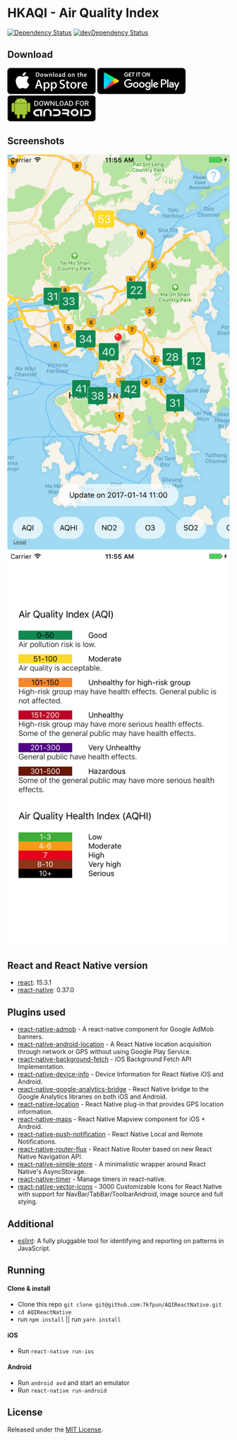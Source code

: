 # HKAQI - Air Quality Index

[![Dependency Status](https://david-dm.org/7kfpun/AQIReactNative.svg)](https://david-dm.org/7kfpun/AQIReactNative) [![devDependency Status](https://david-dm.org/7kfpun/AQIReactNative/dev-status.svg)](https://david-dm.org/7kfpun/AQIReactNative?type=dev)

## Download

[![App Store Button](assets/app-store.png "App Store Button")](https://itunes.apple.com/us/app/hong-kong-air-quality-we-made/id1195271547?ls=1&mt=8)
[![Play Store Button](assets/google-play.png "Google Play Button")](https://play.google.com/store/apps/details?id=com.kfpun.aqi)
[![Apk Download Button](assets/apk-download.png "Apk Download Button")](https://github.com/7kfpun/AQIReactNative/releases/download/v1.0.0/app-release.apk)

## Screenshots

![Screenshot 0](assets/screenshot0.jpg "iOS Screenshot")
![Screenshot 1](assets/screenshot1.jpg "iOS Screenshot")

## React and React Native version

* [react](https://github.com/facebook/react): 15.3.1
* [react-native](https://github.com/facebook/react-native): 0.37.0

## Plugins used

* [react-native-admob](https://github.com/sbugert/react-native-admob) - A react-native component for Google AdMob banners.
* [react-native-android-location](https://github.com/syarul/react-native-android-location) - A React Native location acquisition through network or GPS without using Google Play Service.
* [react-native-background-fetch](https://github.com/transistorsoft/react-native-background-fetch) - iOS Background Fetch API Implementation.
* [react-native-device-info](https://github.com/rebeccahughes/react-native-device-info) - Device Information for React Native iOS and Android.
* [react-native-google-analytics-bridge](https://github.com/idehub/react-native-google-analytics-bridge) - React Native bridge to the Google Analytics libraries on both iOS and Android.
* [react-native-location](https://github.com/timfpark/react-native-location) - React Native plug-in that provides GPS location information.
* [react-native-maps](https://github.com/airbnb/react-native-maps) - React Native Mapview component for iOS + Android.
* [react-native-push-notification](https://github.com/zo0r/react-native-push-notification) - React Native Local and Remote Notifications.
* [react-native-router-flux](https://github.com/aksonov/react-native-router-flux) - React Native Router based on new React Native Navigation API.
* [react-native-simple-store](https://github.com/jasonmerino/react-native-simple-store) - A minimalistic wrapper around React Native's AsyncStorage.
* [react-native-timer](https://github.com/fractaltech/react-native-timer) - Manage timers in react-native.
* [react-native-vector-icons](https://github.com/oblador/react-native-vector-icons) - 3000 Customizable Icons for React Native with support for NavBar/TabBar/ToolbarAndroid, image source and full stying.

## Additional

* [eslint](https://github.com/eslint/eslint): A fully pluggable tool for identifying and reporting on patterns in JavaScript.

## Running

#### Clone & install

* Clone this repo `git clone git@github.com:7kfpun/AQIReactNative.git`
* `cd AQIReactNative`
* run `npm install` || run `yarn install`

#### iOS

* Run `react-native run-ios`

#### Android

* Run `android avd` and start an emulator
* Run `react-native run-android`

## License

Released under the [MIT License](http://opensource.org/licenses/MIT).
